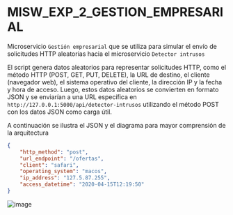 # MISW_EXP_2_GESTION_EMPRESARIAL

Microservicio `Gestión empresarial` que se utiliza para simular el envío de solicitudes HTTP aleatorias hacia el microservicio `Detector intrusos`

El script genera datos aleatorios para representar solicitudes HTTP, como el método HTTP (POST, GET, PUT, DELETE), la URL de destino, el cliente (navegador web), el sistema operativo del cliente, la dirección IP y la fecha y hora de acceso. Luego, estos datos aleatorios se convierten en formato JSON y se enviarían a una URL específica en `http://127.0.0.1:5000/api/detector-intrusos` utilizando el método POST con los datos JSON como carga útil.

A continuación se ilustra el JSON y el diagrama para mayor comprensión de la arquitectura

 ```json
{
     "http_method": "post",
     "url_endpoint": "/ofertas",
     "client": "safari",
     "operating_system": "macos",
     "ip_address": "127.5.87.255",
     "access_datetime": "2020-04-15T12:19:50"
}
```

![image](https://github.com/MISO-Arquitectura/MISW_EXP_2_GESTION_EMPRESARIAL/assets/54864717/8c03b81e-743f-49ac-8613-423ae4263e84)
